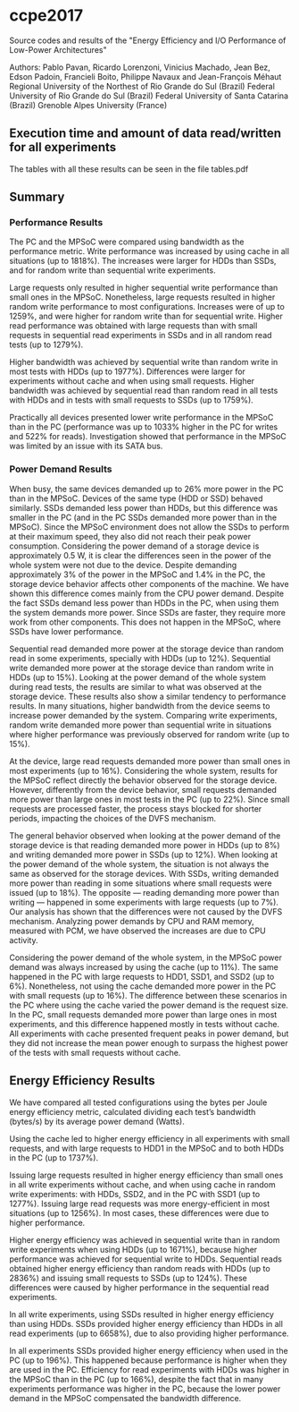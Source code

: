 # ccpe2017

Source codes and results of the "Energy Efficiency and I/O Performance of Low-Power Architectures"

Authors: Pablo Pavan, Ricardo Lorenzoni, Vinicius Machado, Jean Bez, Edson Padoin, Francieli Boito, Philippe Navaux and Jean-François Méhaut
Regional University of the Northest of Rio Grande do Sul (Brazil)
Federal University of Rio Grande do Sul (Brazil)
Federal University of Santa Catarina (Brazil)
Grenoble Alpes University (France)

## Execution time and amount of data read/written for all experiments

The tables with all these results can be seen in the file tables.pdf

## Summary

### Performance Results

The PC and the MPSoC were compared using bandwidth as the performance metric. Write performance was increased by using cache in all situations (up to 1818%). The increases were larger for HDDs than SSDs, and for random write than sequential write experiments. 

Large requests only resulted in higher sequential write performance than small ones in the MPSoC. Nonetheless, large requests resulted in
higher random write performance to most configurations. Increases were of up to 1259%, and were higher for random write than for sequential write. 
Higher read performance was obtained
with large requests than with small requests in sequential read experiments in SSDs and in all random read tests (up to 1279%). 

Higher bandwidth was achieved by sequential write than random write in most tests with
HDDs (up to 1977%). Differences were larger for experiments without cache and when using small requests. Higher bandwidth was achieved by sequential read than random read in all tests with HDDs
and in tests with small requests to SSDs (up to 1759%). 

Practically all devices presented lower write performance in the MPSoC than in the PC (performance was up to 1033% higher in the PC for writes and 522% for reads). Investigation showed that performance in the MPSoC was limited by an issue with its SATA bus.

### Power Demand Results

When busy, the same devices demanded up to 26% more power in the PC than in the MPSoC. Devices of the same type (HDD or SSD) behaved similarly. SSDs demanded less power than
HDDs, but this difference was smaller in the PC (and in the PC SSDs demanded more power than in
the MPSoC). Since the MPSoC environment does not allow the SSDs to perform at their maximum
speed, they also did not reach their peak power consumption.
Considering the power demand of a storage device is approximately 0.5 W, it is clear the
differences seen in the power of the whole system were not due to the device. Despite demanding approximately 3% of the power in the MPSoC and 1.4% in the PC, the storage
device behavior affects other components of the machine. We have shown this difference comes mainly from the CPU power demand.
Despite the fact SSDs demand less power than HDDs in the PC, when
using them the system demands more power. Since SSDs are faster,
they require more work from other components. This does not happen in the MPSoC, where SSDs
have lower performance.

Sequential read demanded more power at the storage device than random read in some
experiments, specially with HDDs (up to 12%). Sequential write demanded more
power at the storage device than random write in HDDs (up to 15%). Looking at the power demand of the whole system during read tests, the results are similar
to what was observed at the storage device. These results also show a similar tendency to performance results. In many situations, higher bandwidth from the device seems to increase power
demanded by the system.
Comparing write experiments, random write demanded more power than sequential write in
situations where higher performance was previously observed for random write (up to 15%).

At the device, large read requests demanded more power than small ones in most experiments (up to 16%). Considering the whole system, results for the MPSoC reflect directly the behavior observed
for the storage device. However, differently from the device behavior, small requests demanded more power than
large ones in most tests in the PC (up to 22%). Since small requests are processed faster, the process stays blocked for
shorter periods, impacting the choices of the DVFS mechanism.

The general behavior observed when looking at the power demand of the storage device is
that reading demanded more power in HDDs (up to 8%) and writing demanded more power
in SSDs (up to 12%). When looking at the power demand of the whole system, the situation is
not always the same as observed for the storage devices. With SSDs, writing demanded more power than reading in some situations where small
requests were issued (up to 18%). The opposite — reading demanding more power than writing — happened
in some experiments with large requests (up to 7%). Our analysis has shown that the differences were not caused by the DVFS mechanism. Analyzing power demands by CPU and
RAM memory, measured with PCM, we have observed the increases are due to CPU activity.

Considering the power demand of the whole system, in the MPSoC power demand was always
increased by using the cache (up to 11%). The same happened in the PC with large requests to
HDD1, SSD1, and SSD2 (up to 6%). Nonetheless, not using the cache demanded more power in the PC with small requests (up to 16%). The difference between these scenarios in the PC where using the cache varied the power
demand is the request size. In the PC, small requests
demanded more power than large ones in most experiments, and this difference happened mostly
in tests without cache. All
experiments with cache presented frequent peaks in power demand, but they did not increase the
mean power enough to surpass the highest power of the tests with small requests without cache.

## Energy Efficiency Results

We have compared all tested configurations using the bytes per Joule energy efficiency metric, calculated dividing each test’s
bandwidth (bytes/s) by its average power demand (Watts). 

Using the cache
led to higher energy efficiency in all experiments with small requests, and with large requests
to HDD1 in the MPSoC and to both HDDs in the PC (up to 1737%). 

Issuing large requests resulted in higher energy efficiency than small ones in all write
experiments without cache, and when using cache in random write experiments: with HDDs, SSD2, and in
the PC with SSD1 (up to 1277%). Issuing large read
requests was more energy-efficient in most situations (up to 1256%). In most cases, these differences were due to higher performance.

Higher energy efficiency was achieved in sequential write than in random write experiments
when using HDDs (up to 1671%), because higher performance was achieved for sequential write to HDDs. Sequential reads obtained higher energy efficiency than random reads with HDDs (up to
2836%) and issuing small requests to SSDs (up to 124%). These differences were caused by higher
performance in the sequential read experiments.

In all write experiments, using SSDs resulted in higher energy efficiency than using HDDs. SSDs provided higher energy efficiency than HDDs in all read experiments (up to 6658%), due to also providing higher performance.

In all experiments SSDs provided higher energy efficiency when used in the PC (up to
196%). This happened because performance is higher when they are used in the PC. Efficiency for read
experiments with HDDs was higher in the MPSoC than in the PC (up to 166%), despite the fact
that in many experiments performance was higher in the PC, because the lower power demand in
the MPSoC compensated the bandwidth difference. 






